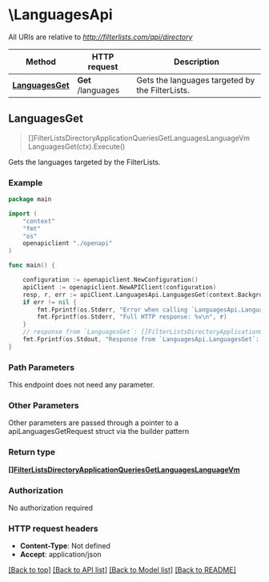 # \LanguagesApi

All URIs are relative to *http://filterlists.com/api/directory*

Method | HTTP request | Description
------------- | ------------- | -------------
[**LanguagesGet**](LanguagesApi.md#LanguagesGet) | **Get** /languages | Gets the languages targeted by the FilterLists.



## LanguagesGet

> []FilterListsDirectoryApplicationQueriesGetLanguagesLanguageVm LanguagesGet(ctx).Execute()

Gets the languages targeted by the FilterLists.

### Example

```go
package main

import (
    "context"
    "fmt"
    "os"
    openapiclient "./openapi"
)

func main() {

    configuration := openapiclient.NewConfiguration()
    apiClient := openapiclient.NewAPIClient(configuration)
    resp, r, err := apiClient.LanguagesApi.LanguagesGet(context.Background()).Execute()
    if err != nil {
        fmt.Fprintf(os.Stderr, "Error when calling `LanguagesApi.LanguagesGet``: %v\n", err)
        fmt.Fprintf(os.Stderr, "Full HTTP response: %v\n", r)
    }
    // response from `LanguagesGet`: []FilterListsDirectoryApplicationQueriesGetLanguagesLanguageVm
    fmt.Fprintf(os.Stdout, "Response from `LanguagesApi.LanguagesGet`: %v\n", resp)
}
```

### Path Parameters

This endpoint does not need any parameter.

### Other Parameters

Other parameters are passed through a pointer to a apiLanguagesGetRequest struct via the builder pattern


### Return type

[**[]FilterListsDirectoryApplicationQueriesGetLanguagesLanguageVm**](FilterListsDirectoryApplicationQueriesGetLanguagesLanguageVm.md)

### Authorization

No authorization required

### HTTP request headers

- **Content-Type**: Not defined
- **Accept**: application/json

[[Back to top]](#) [[Back to API list]](../README.md#documentation-for-api-endpoints)
[[Back to Model list]](../README.md#documentation-for-models)
[[Back to README]](../README.md)

